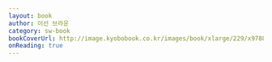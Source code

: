 ```yaml
---
layout: book
author: 이선 브라운
category: sw-book
bookCoverUrl: http://image.kyobobook.co.kr/images/book/xlarge/229/x9788968482229.jpg
onReading: true
---
```

